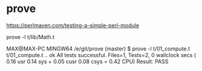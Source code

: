 # prove


https://perlmaven.com/testing-a-simple-perl-module

prove -l t/lib/Math.t

MAX@MAX-PC MINGW64 /e/git/prove (master)
$ prove -l t/01_compute.t
t/01_compute.t .. ok
All tests successful.
Files=1, Tests=2,  0 wallclock secs ( 0.16 usr  0.14 sys +  0.05 cusr  0.08 csys =  0.42 CPU)
Result: PASS
